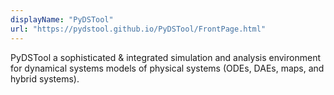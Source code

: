 ```yaml
---
displayName: "PyDSTool"
url: "https://pydstool.github.io/PyDSTool/FrontPage.html"
---
```


PyDSTool a sophisticated & integrated simulation and analysis environment for dynamical systems models of physical systems (ODEs, DAEs, maps, and         hybrid systems).